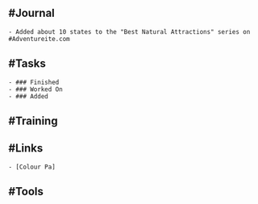 ## #Journal
	- Added about 10 states to the "Best Natural Attractions" series on #Adventureite.com
## #Tasks
	- ### Finished
	- ### Worked On
	- ### Added
## #Training
## #Links
	- [Colour Pa]
## #Tools